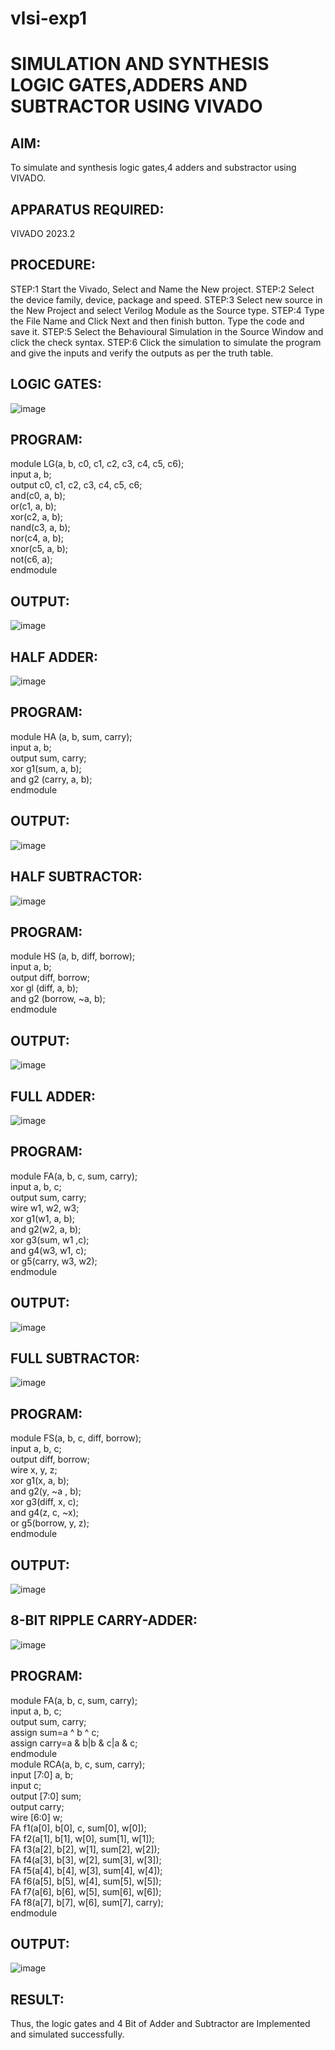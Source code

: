 # vlsi-exp1
# SIMULATION AND SYNTHESIS LOGIC GATES,ADDERS AND SUBTRACTOR USING VIVADO

## AIM: 
To simulate and synthesis logic gates,4  adders and substractor using VIVADO.

## APPARATUS REQUIRED:
VIVADO 2023.2

## PROCEDURE:
STEP:1 Start the Vivado, Select and Name the New project.
STEP:2 Select the device family, device, package and speed.
STEP:3 Select new source in the New Project and select Verilog Module
as the Source type.
STEP:4 Type the File Name and Click Next and then finish button. Type
the code and save it.
STEP:5 Select the Behavioural Simulation in the Source Window and
click the check syntax.
STEP:6 Click the simulation to simulate the program and give the inputs
and verify the outputs as per the truth table.


## LOGIC GATES:

![image](https://github.com/Gokulnaath03/vlsi-exp1/assets/167178811/48aa8480-8544-48f5-bdbb-1f7c9a11f4b2)


## PROGRAM:
module LG(a, b, c0, c1, c2, c3, c4, c5, c6);<br>
input a, b;<br>
output c0, c1, c2, c3, c4, c5, c6;<br>
and(c0, a, b);<br>
or(c1, a, b);<br>
xor(c2, a, b);<br>
nand(c3, a, b);<br>
nor(c4, a, b);<br>
xnor(c5, a, b);<br>
not(c6, a);<br>
endmodule



## OUTPUT:

![image](https://github.com/Gokulnaath03/vlsi-exp1/assets/167178811/e78c1ace-1412-446f-9902-a1f5361be7da)



## HALF ADDER:


![image](https://github.com/Gokulnaath03/vlsi-exp1/assets/167178811/115e403a-bf53-4d02-b10e-dbf6bc1ff749)


## PROGRAM:
module HA (a, b, sum, carry);<br>
input a, b;<br>
output sum, carry;<br>
xor g1(sum, a, b);<br>
and g2 (carry, a, b);<br>
endmodule


##  OUTPUT:

![image](https://github.com/Gokulnaath03/vlsi-exp1/assets/167178811/85ea124c-5422-4abd-ae75-44b6ecf60f57)



## HALF SUBTRACTOR:


![image](https://github.com/Gokulnaath03/vlsi-exp1/assets/167178811/b0eefd7b-8f91-4cb1-98a1-efdaaefe6d19)



## PROGRAM:
module HS (a, b, diff, borrow);<br>
input a, b;<br>
output diff, borrow;<br>
xor gl (diff, a, b);<br>
and g2 (borrow, ~a, b);<br>
endmodule


## OUTPUT:


![image](https://github.com/Gokulnaath03/vlsi-exp1/assets/167178811/f29a2908-8e11-4721-a9f1-b61e11d9f501)



## FULL ADDER:

![image](https://github.com/Gokulnaath03/vlsi-exp1/assets/167178811/34d91575-840e-46b4-ac9d-0f5eaa2e32b9)

## PROGRAM:
module FA(a, b, c, sum, carry);<br>
input a, b, c;<br>
output sum, carry;<br>
wire w1, w2, w3;<br>
xor g1(w1, a, b);<br>
and g2(w2, a, b);<br>
xor g3(sum, w1 ,c);<br>
and g4(w3, w1, c);<br>
or g5(carry, w3, w2);<br>
endmodule


## OUTPUT:


![image](https://github.com/Gokulnaath03/vlsi-exp1/assets/167178811/51461123-ef71-45e3-8c6b-6ddd5cc34c2f)



## FULL SUBTRACTOR:

![image](https://github.com/Gokulnaath03/vlsi-exp1/assets/167178811/6dd45df6-26fe-4c78-a9b6-50ec43ff23cb)


## PROGRAM:
module FS(a, b, c, diff, borrow);<br>
input a, b, c;<br>
output diff, borrow;<br>
wire x, y, z;<br>
xor g1(x, a, b);<br>
and g2(y, ~a , b);<br>
xor g3(diff, x, c);<br>
and g4(z, c, ~x);<br>
or g5(borrow, y, z);<br>
endmodule


## OUTPUT:


![image](https://github.com/Gokulnaath03/vlsi-exp1/assets/167178811/6fc03d8e-920d-4f83-8d46-aa53f072c6c7)


## 8-BIT RIPPLE CARRY-ADDER:

![image](https://github.com/Gokulnaath03/vlsi-exp1/assets/167178811/87e20862-0b30-42da-8973-d6ec27dbe28a)

## PROGRAM:
module FA(a, b, c, sum, carry);<br>
input a, b, c;<br>
output sum, carry;<br>
assign sum=a ^ b ^ c;<br>
assign carry=a & b|b & c|a & c;<br>
endmodule<br>
module RCA(a, b, c, sum, carry);<br>
input [7:0] a, b;<br>
input c;<br>
output [7:0] sum;<br>
output carry;<br>
wire [6:0] w;<br>
FA f1(a[0], b[0], c, sum[0], w[0]);<br>
FA f2(a[1], b[1], w[0], sum[1], w[1]);<br>
FA f3(a[2], b[2], w[1], sum[2], w[2]);<br>
FA f4(a[3], b[3], w[2], sum[3], w[3]);<br>
FA f5(a[4], b[4], w[3], sum[4], w[4]);<br>
FA f6(a[5], b[5], w[4], sum[5], w[5]);<br>
FA f7(a[6], b[6], w[5], sum[6], w[6]);<br>
FA f8(a[7], b[7], w[6], sum[7], carry);<br>
endmodule


## OUTPUT:

![image](https://github.com/Gokulnaath03/vlsi-exp1/assets/167178811/2ec30dfe-a824-49a1-a021-a7fcd3407def)



## RESULT:
Thus, the logic gates and 4 Bit of Adder and Subtractor are
 Implemented and simulated successfully.
